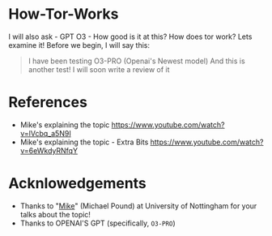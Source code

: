 # How-Tor-Works
I will also ask - GPT O3 - How good is it at this?
How does tor work? Lets examine it!
Before we begin, I will say this:

>
> I have been testing O3-PRO (Openai's Newest model) And this is another test! I will soon write a review of it

# References
- Mike's explaining the topic https://www.youtube.com/watch?v=lVcbq_a5N9I
- Mike's explaining the topic - Extra Bits https://www.youtube.com/watch?v=6eWkdyRNfqY

# Acknlowedgements
- Thanks to "[Mike](https://github.com/mikepound)" (Michael Pound) at University of Nottingham for your talks about the topic!
- Thanks to OPENAI'S GPT (specifically, `O3-PRO`)
